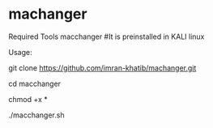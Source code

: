 # machanger

Required Tools
macchanger
#It is preinstalled in KALI linux

Usage:

git clone https://github.com/imran-khatib/machanger.git

cd macchanger

chmod +x *

./macchanger.sh
